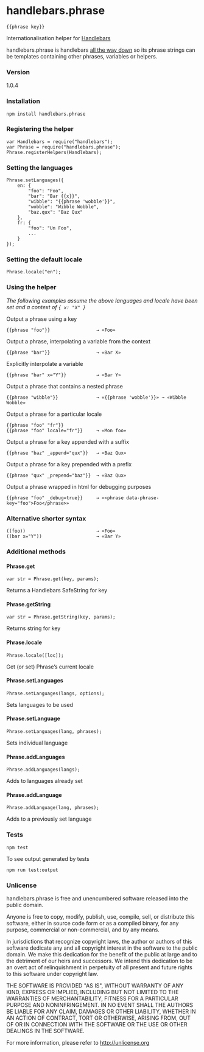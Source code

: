 # handlebars.phrase

    {{phrase key}}

Internationalisation helper for [Handlebars](http://handlebarsjs.com)

handlebars.phrase is handlebars [all the way down](http://en.wikipedia.org/wiki/Turtles_all_the_way_down) so its phrase strings can be templates containing other phrases, variables or helpers.

### Version

1.0.4

### Installation

    npm install handlebars.phrase

### Registering the helper

    var Handlebars = require("handlebars");
    var Phrase = require("handlebars.phrase");
    Phrase.registerHelpers(Handlebars);

### Setting the languages

    Phrase.setLanguages({
        en: {
            "foo": "Foo",
            "bar": "Bar {{x}}",
            "wibble": "{{phrase 'wobble'}}",
            "wobble": "Wibble Wobble",
            "baz.qux": "Baz Qux"
        },
        fr: {
            "foo": "Un Foo",
            ...
        }
    });

### Setting the default locale

    Phrase.locale("en");

### Using the helper

*The following examples assume the above languages and locale have been set and a context of `{ x: "X" }`*

Output a phrase using a key

    {{phrase "foo"}}                 → «Foo»

Output a phrase, interpolating a variable from the context

    {{phrase "bar"}}                 → «Bar X»

Explicitly interpolate a variable

    {{phrase "bar" x="Y"}}           → «Bar Y»

Output a phrase that contains a nested phrase

    {{phrase "wibble"}}              → «{{phrase 'wobble'}}» → «Wibble Wobble»

Output a phrase for a particular locale

    {{phrase "foo" "fr"}}
    {{phrase "foo" locale="fr"}}     → «Mon foo»

Output a phrase for a key appended with a suffix

    {{phrase "baz" _append="qux"}}   → «Baz Qux»

Output a phrase for a key prepended with a prefix

    {{phrase "qux" _prepend="baz"}}  → «Baz Qux»

Output a phrase wrapped in html for debugging purposes

    {{phrase "foo" _debug=true}}     → «<phrase data-phrase-key="foo">Foo</phrase>»

### Alternative shorter syntax

    ((foo))                          → «Foo»
    ((bar x="Y"))                    → «Bar Y»

### Additional methods

#### Phrase.get

    var str = Phrase.get(key, params);

Returns a Handlebars SafeString for key

#### Phrase.getString

    var str = Phrase.getString(key, params);

Returns string for key

#### Phrase.locale

    Phrase.locale([loc]);

Get (or set) Phrase’s current locale

#### Phrase.setLanguages

    Phrase.setLanguages(langs, options);

Sets languages to be used

#### Phrase.setLanguage

    Phrase.setLanguages(lang, phrases);

Sets individual language

#### Phrase.addLanguages

    Phrase.addLanguages(langs);

Adds to languages already set

#### Phrase.addLanguage

    Phrase.addLanguage(lang, phrases);

Adds to a previously set language

### Tests

    npm test

To see output generated by tests

    npm run test:output

### Unlicense

handlebars.phrase is free and unencumbered software released into the public domain.

Anyone is free to copy, modify, publish, use, compile, sell, or distribute this software, either in source code form or as a compiled binary, for any purpose, commercial or non-commercial, and by any means.

In jurisdictions that recognize copyright laws, the author or authors of this software dedicate any and all copyright interest in the software to the public domain. We make this dedication for the benefit of the public at large and to the detriment of our heirs and successors. We intend this dedication to be an overt act of relinquishment in perpetuity of all present and future rights to this software under copyright law.

THE SOFTWARE IS PROVIDED "AS IS", WITHOUT WARRANTY OF ANY KIND, EXPRESS OR IMPLIED, INCLUDING BUT NOT LIMITED TO THE WARRANTIES OF MERCHANTABILITY, FITNESS FOR A PARTICULAR PURPOSE AND NONINFRINGEMENT. IN NO EVENT SHALL THE AUTHORS BE LIABLE FOR ANY CLAIM, DAMAGES OR OTHER LIABILITY, WHETHER IN AN ACTION OF CONTRACT, TORT OR OTHERWISE, ARISING FROM, OUT OF OR IN CONNECTION WITH THE SOFTWARE OR THE USE OR OTHER DEALINGS IN THE SOFTWARE.

For more information, please refer to http://unlicense.org